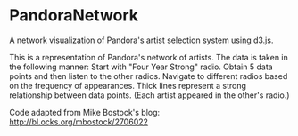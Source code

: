 # PandoraNetwork
A network visualization of Pandora's artist selection system using d3.js.

This is a representation of Pandora's network of artists. The data is taken in the following manner:
Start with "Four Year Strong" radio. Obtain 5 data points and then listen to the other radios.
Navigate to different radios based on the frequency of appearances. 
Thick lines represent a strong relationship between data points. (Each artist appeared in the other's radio.) 

Code adapted from Mike Bostock's blog: http://bl.ocks.org/mbostock/2706022
